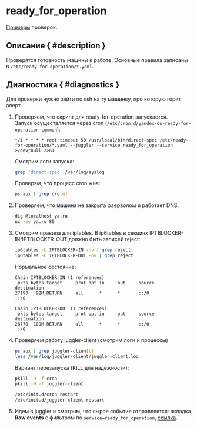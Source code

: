# ready_for_operation

[Примеры](https://juggler.yandex-team.ru/aggregate_checks/?query=service%3Dready_for_operation%26(namespace%3Ddirect.prod|namespace%3Ddirect.test|namespace%3Ddirect.dev)) проверок.


## Описание { #description }
Проверятся готовность машины к работе. Основные правила записаны в `/etc/ready-for-operation/*.yaml`.

## Диагностика { #diagnostics }
Для проверки нужно зайти по ssh на ту машинку, про которую горит алерт.

1. Проверяем, что скрипт для ready-for-operation запускается.  
Запуск осуществляется через cron (`/etc/cron.d/yandex-du-ready-for-operation-common`):
   ```text
   */1 * * * * root timeout 50 /usr/local/bin/direct-spec /etc/ready-for-operation/*.yaml --juggler --service ready_for_operation >/dev/null 2>&1
   ```
   Смотрим логи запуска:
   ```sh
   grep 'direct-spec' /var/log/syslog
   ```
   Проверям, что процесс cron жив:
   ```sh
   ps aux | grep cro[n]
   ```
1. Проверяем, что машина не закрыта фаерволом и работает DNS.
   ```sh
   dig @localhost ya.ru
   nc -zv ya.ru 80
   ```
1. Cмотрим правила для iptables.
В ip6tables в секциях IPTBLOCKER-IN/IPTBLOCKER-OUT должно быть записей reject:
   ```sh
   ip6tables -L IPTBLOCKER-IN -nv | grep reject
   ip6tables -L IPTBLOCKER-OUT -nv | grep reject
   ```
   Нормальное состояние:
   ```text
   Chain IPTBLOCKER-IN (1 references)
    pkts bytes target     prot opt in     out     source               destination
   27193   92M RETURN     all      *      *       ::/0                 ::/0
   
   Chain IPTBLOCKER-OUT (1 references)
    pkts bytes target     prot opt in     out     source               destination
   28778  109M RETURN     all      *      *       ::/0                 ::/0
   ```
1. Проверяем работу juggler-client (смотрим логи и процессы)
   ```sh
   ps aux | grep juggler-clien[t]
   less /var/log/juggler-client/juggler-client.log
   ```
   Вариант перезапуска (KILL для надежности):
   ```sh
   pkill -9 -f cron
   pkill -9 -f juggler-client

   /etc/init.d/cron restart
   /etc/init.d/juggler-client restart
   ```
1. Идем в juggler и смотрим, что сырое событие отправляется: вкладка **Raw events** с фильтром по `service=ready_for_operation`,
[ссылка](https://juggler.yandex-team.ru/raw_events/?query=service%3Dready_for_operation).
